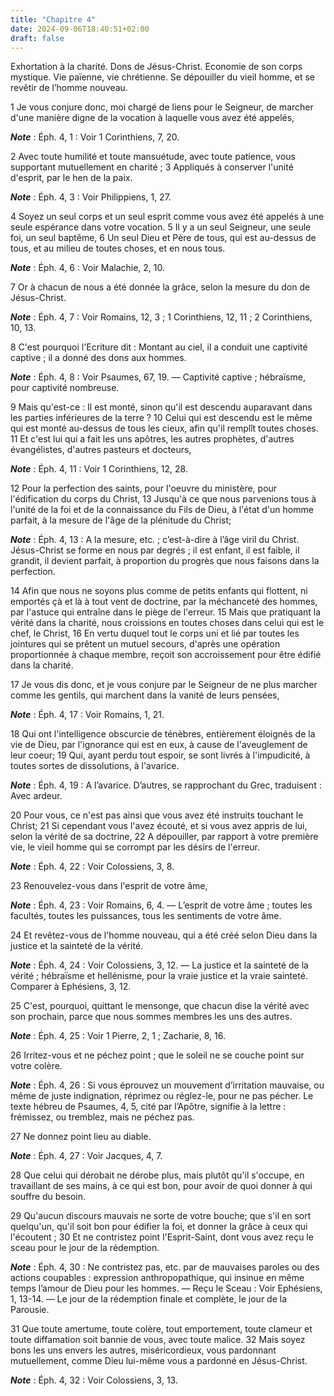 ```yaml
---
title: "Chapitre 4"
date: 2024-09-06T18:40:51+02:00
draft: false
---
```



Exhortation à la charité.
Dons de Jésus-Christ.
Economie de son corps mystique.
Vie païenne, vie chrétienne.
Se dépouiller du vieil homme, et se revêtir de l’homme nouveau.


1 Je vous conjure donc, moi chargé de liens pour le Seigneur, de marcher d'une manière digne de la vocation à laquelle vous avez été appelés,

***Note*** :  Éph. 4, 1 : Voir 1 Corinthiens, 7, 20.

2 Avec toute humilité et toute mansuétude, avec toute patience, vous supportant mutuellement en charité ; 3 Appliqués à conserver l'unité d'esprit, par le hen de la paix.

***Note*** :  Éph. 4, 3 : Voir Philippiens, 1, 27.

4 Soyez un seul corps et un seul esprit comme vous avez été appelés à une seule espérance dans votre vocation. 5 Il y a un seul Seigneur, une seule foi, un seul baptême, 6 Un seul Dieu et Père de tous, qui est au-dessus de tous, et au milieu de toutes choses, et en nous tous.

***Note*** :  Éph. 4, 6 : Voir Malachie, 2, 10.


7 Or à chacun de nous a été donnée la grâce, selon la mesure du don de Jésus-Christ.

***Note*** :  Éph. 4, 7 : Voir Romains, 12, 3 ; 1 Corinthiens, 12, 11 ; 2 Corinthiens, 10, 13.

8 C'est pourquoi l'Ecriture dit : Montant au ciel, il a conduit une captivité captive ; il a donné des dons aux hommes.

***Note*** :  Éph. 4, 8 : Voir Psaumes, 67, 19. ― Captivité captive ; hébraïsme, pour captivité nombreuse.

9 Mais qu'est-ce : Il est monté, sinon qu'il est descendu auparavant dans les parties inférieures de la terre ? 10 Celui qui est descendu est le même qui est monté au-dessus de tous les cieux, afin qu'il remplît toutes choses. 11 Et c'est lui qui a fait les uns apôtres, les autres prophètes, d'autres évangélistes, d'autres pasteurs et docteurs,

***Note*** :  Éph. 4, 11 : Voir 1 Corinthiens, 12, 28.

12 Pour la perfection des saints, pour l'oeuvre du ministère, pour l'édification du corps du Christ, 13 Jusqu'à ce que nous parvenions tous à l'unité de la foi et de la connaissance du Fils de Dieu, à l'état d'un homme parfait, à la mesure de l'âge de la plénitude du Christ;

***Note*** :  Éph. 4, 13 : A la mesure, etc. ; c’est-à-dire à l’âge viril du Christ. Jésus-Christ se forme en nous par degrés ; il est enfant, il est faible, il grandit, il devient parfait, à proportion du progrès que nous faisons dans la perfection.

14 Afin que nous ne soyons plus comme de petits enfants qui flottent, ni emportés çà et là à tout vent de doctrine, par la méchanceté des hommes, par l'astuce qui entraîne dans le piège de l'erreur. 15 Mais que pratiquant la vérité dans la charité, nous croissions en toutes choses dans celui qui est le chef, le Christ, 16 En vertu duquel tout le corps uni et lié par toutes les jointures qui se prêtent un mutuel secours, d'après une opération proportionnée à chaque membre, reçoit son accroissement pour être édifié dans la charité.


17 Je vous dis donc, et je vous conjure par le Seigneur de ne plus marcher comme les gentils, qui marchent dans la vanité de leurs pensées,

***Note*** :  Éph. 4, 17 : Voir Romains, 1, 21.

18 Qui ont l'intelligence obscurcie de ténèbres, entièrement éloignés de la vie de Dieu, par l'ignorance qui est en eux, à cause de l'aveuglement de leur coeur; 19 Qui, ayant perdu tout espoir, se sont livrés à l'impudicité, à toutes sortes de dissolutions, à l'avarice.

***Note*** :  Éph. 4, 19 : A l’avarice. D’autres, se rapprochant du Grec, traduisent : Avec ardeur.

20 Pour vous, ce n'est pas ainsi que vous avez été instruits touchant le Christ; 21 Si cependant vous l'avez écouté, et si vous avez appris de lui, selon la vérité de sa doctrine, 22 A dépouiller, par rapport à votre première vie, le vieil homme qui se corrompt par les désirs de l'erreur.

***Note*** :  Éph. 4, 22 : Voir Colossiens, 3, 8.

23 Renouvelez-vous dans l'esprit de votre âme,

***Note*** :  Éph. 4, 23 : Voir Romains, 6, 4. ― L’esprit de votre âme ; toutes les facultés, toutes les puissances, tous les sentiments de votre âme.

24 Et revêtez-vous de l'homme nouveau, qui a été créé selon Dieu dans la justice et la sainteté de la vérité.

***Note*** :  Éph. 4, 24 : Voir Colossiens, 3, 12. ― La justice et la sainteté de la vérité ; hébraïsme et hellénisme, pour la vraie justice et la vraie sainteté. Comparer à Ephésiens, 3, 12.


25 C'est, pourquoi, quittant le mensonge, que chacun dise la vérité avec son prochain, parce que nous sommes membres les uns des autres.

***Note*** :  Éph. 4, 25 : Voir 1 Pierre, 2, 1 ; Zacharie, 8, 16.

26 Irritez-vous et ne péchez point ; que le soleil ne se couche point sur votre colère.

***Note*** :  Éph. 4, 26 : Si vous éprouvez un mouvement d’irritation mauvaise, ou même de juste indignation, réprimez ou réglez-le, pour ne pas pécher. Le texte hébreu de Psaumes, 4, 5, cité par l’Apôtre, signifie à la lettre : frémissez, ou tremblez, mais ne péchez pas.

27 Ne donnez point lieu au diable.

***Note*** :  Éph. 4, 27 : Voir Jacques, 4, 7.


28 Que celui qui dérobait ne dérobe plus, mais plutôt qu'il s'occupe, en travaillant de ses mains, à ce qui est bon, pour avoir de quoi donner à qui souffre du besoin.


29 Qu'aucun discours mauvais ne sorte de votre bouche; que s'il en sort quelqu'un, qu'il soit bon pour édifier la foi, et donner la grâce à ceux qui l'écoutent ; 30 Et ne contristez point l'Esprit-Saint, dont vous avez reçu le sceau pour le jour de la rédemption.

***Note*** :  Éph. 4, 30 : Ne contristez pas, etc. par de mauvaises paroles ou des actions coupables : expression anthropopathique, qui insinue en même temps l’amour de Dieu pour les hommes. ― Reçu le Sceau : Voir Ephésiens, 1, 13-14. ― Le jour de la rédemption finale et complète, le jour de la Parousie.


31 Que toute amertume, toute colère, tout emportement, toute clameur et toute diffamation soit bannie de vous, avec toute malice. 32 Mais soyez bons les uns envers les autres, miséricordieux, vous pardonnant mutuellement, comme Dieu lui-même vous a pardonné en Jésus-Christ.

***Note*** :  Éph. 4, 32 : Voir Colossiens, 3, 13.

